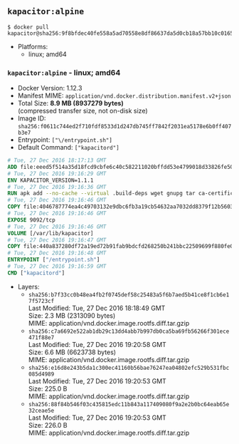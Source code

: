 ## `kapacitor:alpine`

```console
$ docker pull kapacitor@sha256:9f8bfdec40fe558a5ad70558e8df86637da5d0cb18a57bb10c0165d8a1bfad6d
```

-	Platforms:
	-	linux; amd64

### `kapacitor:alpine` - linux; amd64

-	Docker Version: 1.12.3
-	Manifest MIME: `application/vnd.docker.distribution.manifest.v2+json`
-	Total Size: **8.9 MB (8937279 bytes)**  
	(compressed transfer size, not on-disk size)
-	Image ID: `sha256:f0611c744ed2f710fdf8533d1d247db745ff7842f2031ea5178e6b0ff407b3e7`
-	Entrypoint: `["\/entrypoint.sh"]`
-	Default Command: `["kapacitord"]`

```dockerfile
# Tue, 27 Dec 2016 18:17:13 GMT
ADD file:eeed5f514a35d18fcd9cbfe6c40c582211020bffdd53e4799018d33826fe5067 in / 
# Tue, 27 Dec 2016 19:16:29 GMT
ENV KAPACITOR_VERSION=1.1.1
# Tue, 27 Dec 2016 19:16:36 GMT
RUN apk add --no-cache --virtual .build-deps wget gnupg tar ca-certificates &&     update-ca-certificates &&     gpg --keyserver hkp://ha.pool.sks-keyservers.net         --recv-keys 05CE15085FC09D18E99EFB22684A14CF2582E0C5 &&     wget -q https://dl.influxdata.com/kapacitor/releases/kapacitor-${KAPACITOR_VERSION}-static_linux_amd64.tar.gz.asc &&     wget -q https://dl.influxdata.com/kapacitor/releases/kapacitor-${KAPACITOR_VERSION}-static_linux_amd64.tar.gz &&     gpg --batch --verify kapacitor-${KAPACITOR_VERSION}-static_linux_amd64.tar.gz.asc kapacitor-${KAPACITOR_VERSION}-static_linux_amd64.tar.gz &&     mkdir -p /usr/src &&     tar -C /usr/src -xzf kapacitor-${KAPACITOR_VERSION}-static_linux_amd64.tar.gz &&     rm -f /usr/src/kapacitor-*/kapacitor.conf &&     chmod +x /usr/src/kapacitor-*/* &&     cp -a /usr/src/kapacitor-*/* /usr/bin/ &&     rm -rf *.tar.gz* /usr/src /root/.gnupg &&     apk del .build-deps
# Tue, 27 Dec 2016 19:16:46 GMT
COPY file:4046787774ea4c49703132e9dbc6fb3a19cb54632aa7032dd8379f12b56034d9 in /etc/kapacitor/kapacitor.conf 
# Tue, 27 Dec 2016 19:16:46 GMT
EXPOSE 9092/tcp
# Tue, 27 Dec 2016 19:16:46 GMT
VOLUME [/var/lib/kapacitor]
# Tue, 27 Dec 2016 19:16:47 GMT
COPY file:440a837280df72a19ed72b91fab9bdcfd268250b241bbc22509699f880fe0d17 in /entrypoint.sh 
# Tue, 27 Dec 2016 19:16:48 GMT
ENTRYPOINT ["/entrypoint.sh"]
# Tue, 27 Dec 2016 19:16:59 GMT
CMD ["kapacitord"]
```

-	Layers:
	-	`sha256:b7f33cc0b48ea4fb2f0745def58c25483a5f6b7aed5b41ce8f1cb6e17f5723cf`  
		Last Modified: Tue, 27 Dec 2016 18:18:49 GMT  
		Size: 2.3 MB (2313090 bytes)  
		MIME: application/vnd.docker.image.rootfs.diff.tar.gzip
	-	`sha256:c7a6692e522ab1db29c13dd4abb7b997db0ca5ba69fb56266f301ece471f88e7`  
		Last Modified: Tue, 27 Dec 2016 19:20:58 GMT  
		Size: 6.6 MB (6623738 bytes)  
		MIME: application/vnd.docker.image.rootfs.diff.tar.gzip
	-	`sha256:e16d8e243b5da1c300ec41160b56bae76247ea04802efc529b531fbc085d4989`  
		Last Modified: Tue, 27 Dec 2016 19:20:53 GMT  
		Size: 225.0 B  
		MIME: application/vnd.docker.image.rootfs.diff.tar.gzip
	-	`sha256:88f84b546f03c435815edc11b843a117409080f9a2e2b0bc64eab65e32ceae5e`  
		Last Modified: Tue, 27 Dec 2016 19:20:53 GMT  
		Size: 226.0 B  
		MIME: application/vnd.docker.image.rootfs.diff.tar.gzip
